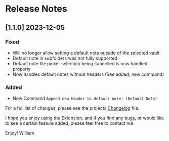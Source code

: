 # Release Notes

<!-- ## [v-inc] ${YEAR4}-${MONTHNUMBER}-${DATE} -->

## [1.1.0] 2023-12-05
### Fixed
- Will no longer allow setting a default note outside of the selected vault
- Default note in subfolders was not fully supported
- Default note file picker selection being cancelled is now handled properly
- Now handles default notes without headers (See added, new command)

### Added
- New Command `Append new header to default note: (Default Note)`


For a full list of changes, please see the projects [Changelog](CHANGELOG.md) file.

I hope you enjoy using the Extension, and if you find any bugs, or would like to see a certain feature added, please feel free to contact me.

Enjoy! William
